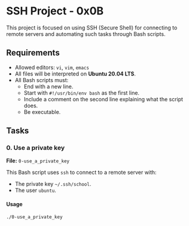 # SSH Project - 0x0B

This project is focused on using SSH (Secure Shell) for connecting to remote servers and automating such tasks through Bash scripts.

## Requirements

- Allowed editors: `vi`, `vim`, `emacs`
- All files will be interpreted on **Ubuntu 20.04 LTS**.
- All Bash scripts must:
  - End with a new line.
  - Start with `#!/usr/bin/env bash` as the first line.
  - Include a comment on the second line explaining what the script does.
  - Be executable.

## Tasks

### 0. Use a private key
**File:** `0-use_a_private_key`

This Bash script uses `ssh` to connect to a remote server with:
- The private key `~/.ssh/school`.
- The user `ubuntu`.

#### Usage
```bash
./0-use_a_private_key
